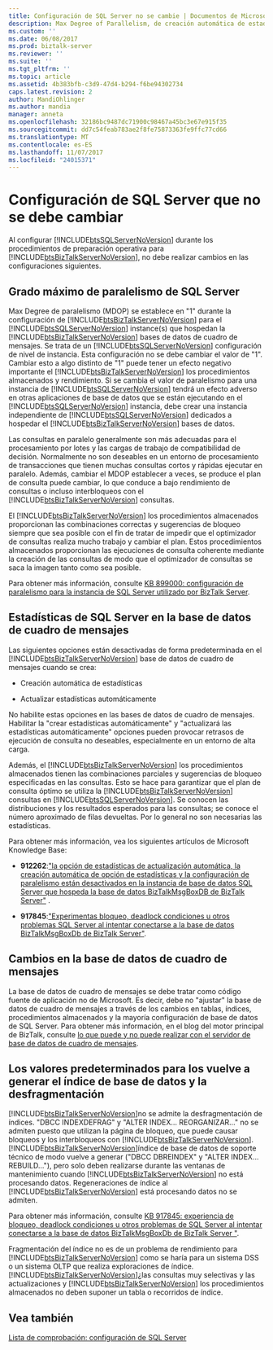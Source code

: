 ```yaml
---
title: Configuración de SQL Server no se cambie | Documentos de Microsoft
description: Max Degree of Parallelism, de creación automática de estadísticas de la actualización automática de estadísticas y volver a generar índices en BizTalk Server
ms.custom: ''
ms.date: 06/08/2017
ms.prod: biztalk-server
ms.reviewer: ''
ms.suite: ''
ms.tgt_pltfrm: ''
ms.topic: article
ms.assetid: 4b383bfb-c3d9-47d4-b294-f6be94302734
caps.latest.revision: 2
author: MandiOhlinger
ms.author: mandia
manager: anneta
ms.openlocfilehash: 32186bc9487dc71900c98467a45bc3e67e915f35
ms.sourcegitcommit: dd7c54feab783ae2f8fe75873363fe9ffc77cd66
ms.translationtype: MT
ms.contentlocale: es-ES
ms.lasthandoff: 11/07/2017
ms.locfileid: "24015371"
---
```

# <a name="sql-server-settings-that-should-not-be-changed"></a>Configuración de SQL Server que no se debe cambiar
Al configurar [!INCLUDE[btsSQLServerNoVersion](../includes/btssqlservernoversion-md.md)] durante los procedimientos de preparación operativa para [!INCLUDE[btsBizTalkServerNoVersion](../includes/btsbiztalkservernoversion-md.md)], no debe realizar cambios en las configuraciones siguientes.  
  
## <a name="sql-server-max-degree-of-parallelism"></a>Grado máximo de paralelismo de SQL Server  
 Max Degree de paralelismo (MDOP) se establece en "1" durante la configuración de [!INCLUDE[btsBizTalkServerNoVersion](../includes/btsbiztalkservernoversion-md.md)] para el [!INCLUDE[btsSQLServerNoVersion](../includes/btssqlservernoversion-md.md)] instance(s) que hospedan la [!INCLUDE[btsBizTalkServerNoVersion](../includes/btsbiztalkservernoversion-md.md)] bases de datos de cuadro de mensajes. Se trata de un [!INCLUDE[btsSQLServerNoVersion](../includes/btssqlservernoversion-md.md)] configuración de nivel de instancia. Esta configuración no se debe cambiar el valor de "1". Cambiar esto a algo distinto de "1" puede tener un efecto negativo importante el [!INCLUDE[btsBizTalkServerNoVersion](../includes/btsbiztalkservernoversion-md.md)] los procedimientos almacenados y rendimiento. Si se cambia el valor de paralelismo para una instancia de [!INCLUDE[btsSQLServerNoVersion](../includes/btssqlservernoversion-md.md)] tendrá un efecto adverso en otras aplicaciones de base de datos que se están ejecutando en el [!INCLUDE[btsSQLServerNoVersion](../includes/btssqlservernoversion-md.md)] instancia, debe crear una instancia independiente de [!INCLUDE[btsSQLServerNoVersion](../includes/btssqlservernoversion-md.md)] dedicados a hospedar el [!INCLUDE[btsBizTalkServerNoVersion](../includes/btsbiztalkservernoversion-md.md)] bases de datos.  
  
 Las consultas en paralelo generalmente son más adecuadas para el procesamiento por lotes y las cargas de trabajo de compatibilidad de decisión. Normalmente no son deseables en un entorno de procesamiento de transacciones que tienen muchas consultas cortos y rápidas ejecutar en paralelo. Además, cambiar el MDOP establecer a veces, se produce el plan de consulta puede cambiar, lo que conduce a bajo rendimiento de consultas o incluso interbloqueos con el [!INCLUDE[btsBizTalkServerNoVersion](../includes/btsbiztalkservernoversion-md.md)] consultas.  
  
 El [!INCLUDE[btsBizTalkServerNoVersion](../includes/btsbiztalkservernoversion-md.md)] los procedimientos almacenados proporcionan las combinaciones correctas y sugerencias de bloqueo siempre que sea posible con el fin de tratar de impedir que el optimizador de consultas realiza mucho trabajo y cambiar el plan. Estos procedimientos almacenados proporcionan las ejecuciones de consulta coherente mediante la creación de las consultas de modo que el optimizador de consultas se saca la imagen tanto como sea posible.  
  
 Para obtener más información, consulte [KB 899000: configuración de paralelismo para la instancia de SQL Server utilizado por BizTalk Server](https://support.microsoft.com/help/899000/the-parallelism-setting-for-the-instance-of-sql-server-when-you-config).  
  
## <a name="sql-server-statistics-on-the-messagebox-database"></a>Estadísticas de SQL Server en la base de datos de cuadro de mensajes  
 Las siguientes opciones están desactivadas de forma predeterminada en el [!INCLUDE[btsBizTalkServerNoVersion](../includes/btsbiztalkservernoversion-md.md)] base de datos de cuadro de mensajes cuando se crea:  
  
-   Creación automática de estadísticas  
  
-   Actualizar estadísticas automáticamente  
  
 No habilite estas opciones en las bases de datos de cuadro de mensajes. Habilitar la "crear estadísticas automáticamente" y "actualizará las estadísticas automáticamente" opciones pueden provocar retrasos de ejecución de consulta no deseables, especialmente en un entorno de alta carga.  
  
 Además, el [!INCLUDE[btsBizTalkServerNoVersion](../includes/btsbiztalkservernoversion-md.md)] los procedimientos almacenados tienen las combinaciones parciales y sugerencias de bloqueo especificadas en las consultas. Esto se hace para garantizar que el plan de consulta óptimo se utiliza la [!INCLUDE[btsBizTalkServerNoVersion](../includes/btsbiztalkservernoversion-md.md)] consultas en [!INCLUDE[btsSQLServerNoVersion](../includes/btssqlservernoversion-md.md)]. Se conocen las distribuciones y los resultados esperados para las consultas; se conoce el número aproximado de filas devueltas. Por lo general no son necesarias las estadísticas.  
  
 Para obtener más información, vea los siguientes artículos de Microsoft Knowledge Base:  
  
-   **912262**:["la opción de estadísticas de actualización automática, la creación automática de opción de estadísticas y la configuración de paralelismo están desactivados en la instancia de base de datos SQL Server que hospeda la base de datos BizTalkMsgBoxDB de BizTalk Server"](https://support.microsoft.com/help/912262/the-auto-update-statistics-option-the-auto-create-statistics-option-an) .  
  
-   **917845**:["Experimentas bloqueo, deadlock condiciones u otros problemas SQL Server al intentar conectarse a la base de datos BizTalkMsgBoxDb de BizTalk Server"](https://support.microsoft.com/help/917845/you-experience-blocking--deadlock-conditions--or-other-sql-server-issu).  
  
## <a name="changes-to-the-messagebox-database"></a>Cambios en la base de datos de cuadro de mensajes  
 La base de datos de cuadro de mensajes se debe tratar como código fuente de aplicación no de Microsoft. Es decir, debe no "ajustar" la base de datos de cuadro de mensajes a través de los cambios en tablas, índices, procedimientos almacenados y la mayoría configuración de base de datos de SQL Server. Para obtener más información, en el blog del motor principal de BizTalk, consulte [lo que puede y no puede realizar con el servidor de base de datos de cuadro de mensajes](http://go.microsoft.com/fwlink/p/?LinkId=101577).  
  
## <a name="default-settings-for-the-database-index-rebuilds-and-defragmentation"></a>Los valores predeterminados para los vuelve a generar el índice de base de datos y la desfragmentación  
 [!INCLUDE[btsBizTalkServerNoVersion](../includes/btsbiztalkservernoversion-md.md)]no se admite la desfragmentación de índices. "DBCC INDEXDEFRAG" y "ALTER INDEX... REORGANIZAR..." no se admiten puesto que utilizan la página de bloqueo, que puede causar bloqueos y los interbloqueos con [!INCLUDE[btsBizTalkServerNoVersion](../includes/btsbiztalkservernoversion-md.md)]. [!INCLUDE[btsBizTalkServerNoVersion](../includes/btsbiztalkservernoversion-md.md)]índice de base de datos de soporte técnico de modo vuelve a generar ("DBCC DBREINDEX" y "ALTER INDEX... REBUILD..."), pero solo deben realizarse durante las ventanas de mantenimiento cuando [!INCLUDE[btsBizTalkServerNoVersion](../includes/btsbiztalkservernoversion-md.md)] no está procesando datos. Regeneraciones de índice al [!INCLUDE[btsBizTalkServerNoVersion](../includes/btsbiztalkservernoversion-md.md)] está procesando datos no se admiten.  
  
 Para obtener más información, consulte [KB 917845: experiencia de bloqueo, deadlock condiciones u otros problemas de SQL Server al intentar conectarse a la base de datos BizTalkMsgBoxDb de BizTalk Server "](https://support.microsoft.com/help/917845/you-experience-blocking--deadlock-conditions--or-other-sql-server-issu).  
  
 Fragmentación del índice no es de un problema de rendimiento para [!INCLUDE[btsBizTalkServerNoVersion](../includes/btsbiztalkservernoversion-md.md)] como se haría para un sistema DSS o un sistema OLTP que realiza exploraciones de índice. [!INCLUDE[btsBizTalkServerNoVersion](../includes/btsbiztalkservernoversion-md.md)]¿las consultas muy selectivas y las actualizaciones y [!INCLUDE[btsBizTalkServerNoVersion](../includes/btsbiztalkservernoversion-md.md)] los procedimientos almacenados no deben suponer un tabla o recorridos de índice.  
  
 
## <a name="see-also"></a>Vea también  
 [Lista de comprobación: configuración de SQL Server](~/technical-guides/checklist-configuring-sql-server.md)
